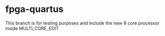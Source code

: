# fpga-quartus

This branch is for testing purposes and include the new 8 core processor inside MULTI_CORE_EDIT 
